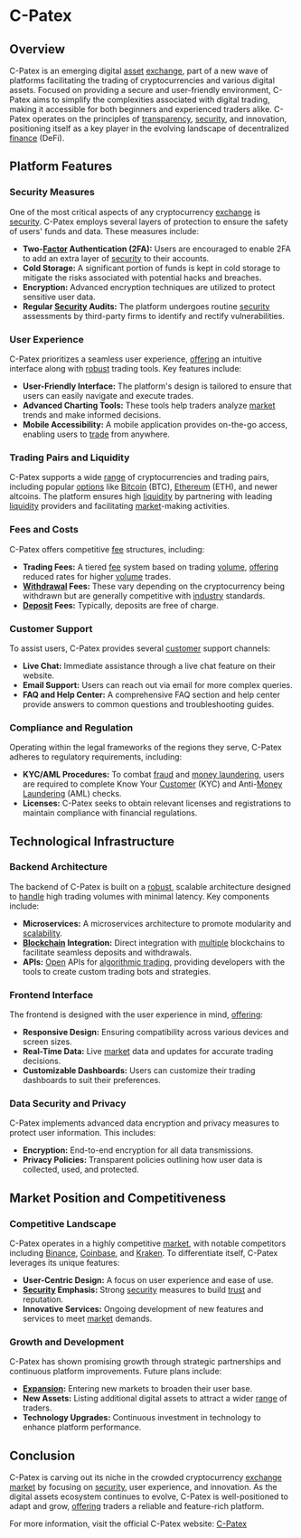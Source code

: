 # C-Patex

## Overview

C-Patex is an emerging digital [asset](../a/asset.md) [exchange](../e/exchange.md), part of a new wave of platforms facilitating the trading of cryptocurrencies and various digital assets. Focused on providing a secure and user-friendly environment, C-Patex aims to simplify the complexities associated with digital trading, making it accessible for both beginners and experienced traders alike. C-Patex operates on the principles of [transparency](../t/transparency.md), [security](../s/security.md), and innovation, positioning itself as a key player in the evolving landscape of decentralized [finance](../f/finance.md) (DeFi).

## Platform Features

### Security Measures

One of the most critical aspects of any cryptocurrency [exchange](../e/exchange.md) is [security](../s/security.md). C-Patex employs several layers of protection to ensure the safety of users' funds and data. These measures include:

- **Two-[Factor](../f/factor.md) Authentication (2FA):** Users are encouraged to enable 2FA to add an extra layer of [security](../s/security.md) to their accounts.
- **Cold Storage:** A significant portion of funds is kept in cold storage to mitigate the risks associated with potential hacks and breaches.
- **Encryption:** Advanced encryption techniques are utilized to protect sensitive user data.
- **Regular [Security](../s/security.md) Audits:** The platform undergoes routine [security](../s/security.md) assessments by third-party firms to identify and rectify vulnerabilities.

### User Experience

C-Patex prioritizes a seamless user experience, [offering](../o/offering.md) an intuitive interface along with [robust](../r/robust.md) trading tools. Key features include:

- **User-Friendly Interface:** The platform's design is tailored to ensure that users can easily navigate and execute trades.
- **Advanced Charting Tools:** These tools help traders analyze [market](../m/market.md) trends and make informed decisions.
- **Mobile Accessibility:** A mobile application provides on-the-go access, enabling users to [trade](../t/trade.md) from anywhere.

### Trading Pairs and Liquidity

C-Patex supports a wide [range](../r/range.md) of cryptocurrencies and trading pairs, including popular [options](../o/options.md) like [Bitcoin](../b/bitcoin.md) (BTC), [Ethereum](../e/ethereum_.md) (ETH), and newer altcoins. The platform ensures high [liquidity](../l/liquidity.md) by partnering with leading [liquidity](../l/liquidity.md) providers and facilitating [market](../m/market.md)-making activities.

### Fees and Costs

C-Patex offers competitive [fee](../f/fee.md) structures, including:

- **Trading Fees:** A tiered [fee](../f/fee.md) system based on trading [volume](../v/volume.md), [offering](../o/offering.md) reduced rates for higher [volume](../v/volume.md) trades.
- **[Withdrawal](../w/withdrawal.md) Fees:** These vary depending on the cryptocurrency being withdrawn but are generally competitive with [industry](../i/industry.md) standards.
- **[Deposit](../d/deposit.md) Fees:** Typically, deposits are free of charge.

### Customer Support

To assist users, C-Patex provides several [customer](../c/customer.md) support channels:

- **Live Chat:** Immediate assistance through a live chat feature on their website.
- **Email Support:** Users can reach out via email for more complex queries.
- **FAQ and Help Center:** A comprehensive FAQ section and help center provide answers to common questions and troubleshooting guides.

### Compliance and Regulation

Operating within the legal frameworks of the regions they serve, C-Patex adheres to regulatory requirements, including:

- **KYC/AML Procedures:** To combat [fraud](../f/fraud.md) and [money laundering](../m/money_laundering.md), users are required to complete Know Your [Customer](../c/customer.md) (KYC) and Anti-[Money Laundering](../m/money_laundering.md) (AML) checks.
- **Licenses:** C-Patex seeks to obtain relevant licenses and registrations to maintain compliance with financial regulations.

## Technological Infrastructure

### Backend Architecture

The backend of C-Patex is built on a [robust](../r/robust.md), scalable architecture designed to [handle](../h/handle.md) high trading volumes with minimal latency. Key components include:

- **Microservices:** A microservices architecture to promote modularity and [scalability](../s/scalability.md).
- **[Blockchain](../b/blockchain_in_trading.md) Integration:** Direct integration with [multiple](../m/multiple.md) blockchains to facilitate seamless deposits and withdrawals.
- **APIs:** [Open](../o/open.md) APIs for [algorithmic trading](../a/accountability.md), providing developers with the tools to create custom trading bots and strategies.

### Frontend Interface

The frontend is designed with the user experience in mind, [offering](../o/offering.md):

- **Responsive Design:** Ensuring compatibility across various devices and screen sizes.
- **Real-Time Data:** Live [market](../m/market.md) data and updates for accurate trading decisions.
- **Customizable Dashboards:** Users can customize their trading dashboards to suit their preferences.

### Data Security and Privacy

C-Patex implements advanced data encryption and privacy measures to protect user information. This includes:

- **Encryption:** End-to-end encryption for all data transmissions.
- **Privacy Policies:** Transparent policies outlining how user data is collected, used, and protected.

## Market Position and Competitiveness

### Competitive Landscape

C-Patex operates in a highly competitive [market](../m/market.md), with notable competitors including [Binance](../b/binance.md), [Coinbase](../c/coinbase.md), and [Kraken](../k/kraken.md). To differentiate itself, C-Patex leverages its unique features:

- **User-Centric Design:** A focus on user experience and ease of use.
- **[Security](../s/security.md) Emphasis:** Strong [security](../s/security.md) measures to build [trust](../t/trust.md) and reputation.
- **Innovative Services:** Ongoing development of new features and services to meet [market](../m/market.md) demands.

### Growth and Development

C-Patex has shown promising growth through strategic partnerships and continuous platform improvements. Future plans include:

- **[Expansion](../e/expansion.md):** Entering new markets to broaden their user base.
- **New Assets:** Listing additional digital assets to attract a wider [range](../r/range.md) of traders.
- **Technology Upgrades:** Continuous investment in technology to enhance platform performance.

## Conclusion

C-Patex is carving out its niche in the crowded cryptocurrency [exchange](../e/exchange.md) [market](../m/market.md) by focusing on [security](../s/security.md), user experience, and innovation. As the digital assets ecosystem continues to evolve, C-Patex is well-positioned to adapt and grow, [offering](../o/offering.md) traders a reliable and feature-rich platform.

For more information, visit the official C-Patex website: [C-Patex](https://www.c-patex.com)